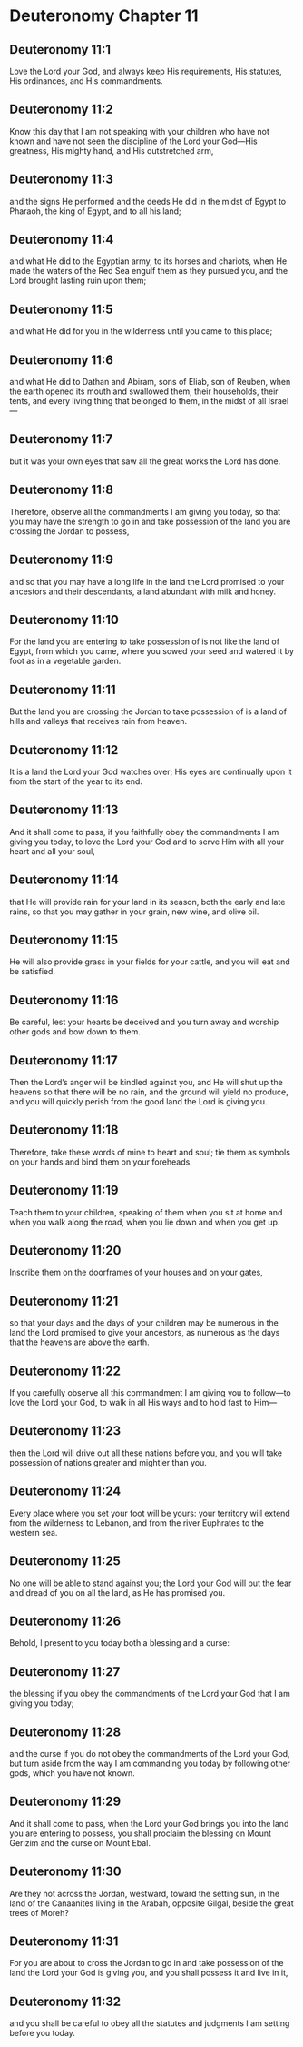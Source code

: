 # Deuteronomy Chapter 11

## Deuteronomy 11:1
Love the Lord your God, and always keep His requirements, His statutes, His ordinances, and His commandments.

## Deuteronomy 11:2
Know this day that I am not speaking with your children who have not known and have not seen the discipline of the Lord your God—His greatness, His mighty hand, and His outstretched arm,

## Deuteronomy 11:3
and the signs He performed and the deeds He did in the midst of Egypt to Pharaoh, the king of Egypt, and to all his land;

## Deuteronomy 11:4
and what He did to the Egyptian army, to its horses and chariots, when He made the waters of the Red Sea engulf them as they pursued you, and the Lord brought lasting ruin upon them;

## Deuteronomy 11:5
and what He did for you in the wilderness until you came to this place;

## Deuteronomy 11:6
and what He did to Dathan and Abiram, sons of Eliab, son of Reuben, when the earth opened its mouth and swallowed them, their households, their tents, and every living thing that belonged to them, in the midst of all Israel—

## Deuteronomy 11:7
but it was your own eyes that saw all the great works the Lord has done.

## Deuteronomy 11:8
Therefore, observe all the commandments I am giving you today, so that you may have the strength to go in and take possession of the land you are crossing the Jordan to possess,

## Deuteronomy 11:9
and so that you may have a long life in the land the Lord promised to your ancestors and their descendants, a land abundant with milk and honey.

## Deuteronomy 11:10
For the land you are entering to take possession of is not like the land of Egypt, from which you came, where you sowed your seed and watered it by foot as in a vegetable garden.

## Deuteronomy 11:11
But the land you are crossing the Jordan to take possession of is a land of hills and valleys that receives rain from heaven.

## Deuteronomy 11:12
It is a land the Lord your God watches over; His eyes are continually upon it from the start of the year to its end.

## Deuteronomy 11:13
And it shall come to pass, if you faithfully obey the commandments I am giving you today, to love the Lord your God and to serve Him with all your heart and all your soul,

## Deuteronomy 11:14
that He will provide rain for your land in its season, both the early and late rains, so that you may gather in your grain, new wine, and olive oil.

## Deuteronomy 11:15
He will also provide grass in your fields for your cattle, and you will eat and be satisfied.

## Deuteronomy 11:16
Be careful, lest your hearts be deceived and you turn away and worship other gods and bow down to them.

## Deuteronomy 11:17
Then the Lord’s anger will be kindled against you, and He will shut up the heavens so that there will be no rain, and the ground will yield no produce, and you will quickly perish from the good land the Lord is giving you.

## Deuteronomy 11:18
Therefore, take these words of mine to heart and soul; tie them as symbols on your hands and bind them on your foreheads.

## Deuteronomy 11:19
Teach them to your children, speaking of them when you sit at home and when you walk along the road, when you lie down and when you get up.

## Deuteronomy 11:20
Inscribe them on the doorframes of your houses and on your gates,

## Deuteronomy 11:21
so that your days and the days of your children may be numerous in the land the Lord promised to give your ancestors, as numerous as the days that the heavens are above the earth.

## Deuteronomy 11:22
If you carefully observe all this commandment I am giving you to follow—to love the Lord your God, to walk in all His ways and to hold fast to Him—

## Deuteronomy 11:23
then the Lord will drive out all these nations before you, and you will take possession of nations greater and mightier than you.

## Deuteronomy 11:24
Every place where you set your foot will be yours: your territory will extend from the wilderness to Lebanon, and from the river Euphrates to the western sea.

## Deuteronomy 11:25
No one will be able to stand against you; the Lord your God will put the fear and dread of you on all the land, as He has promised you.

## Deuteronomy 11:26
Behold, I present to you today both a blessing and a curse:

## Deuteronomy 11:27
the blessing if you obey the commandments of the Lord your God that I am giving you today;

## Deuteronomy 11:28
and the curse if you do not obey the commandments of the Lord your God, but turn aside from the way I am commanding you today by following other gods, which you have not known.

## Deuteronomy 11:29
And it shall come to pass, when the Lord your God brings you into the land you are entering to possess, you shall proclaim the blessing on Mount Gerizim and the curse on Mount Ebal.

## Deuteronomy 11:30
Are they not across the Jordan, westward, toward the setting sun, in the land of the Canaanites living in the Arabah, opposite Gilgal, beside the great trees of Moreh?

## Deuteronomy 11:31
For you are about to cross the Jordan to go in and take possession of the land the Lord your God is giving you, and you shall possess it and live in it,

## Deuteronomy 11:32
and you shall be careful to obey all the statutes and judgments I am setting before you today.
